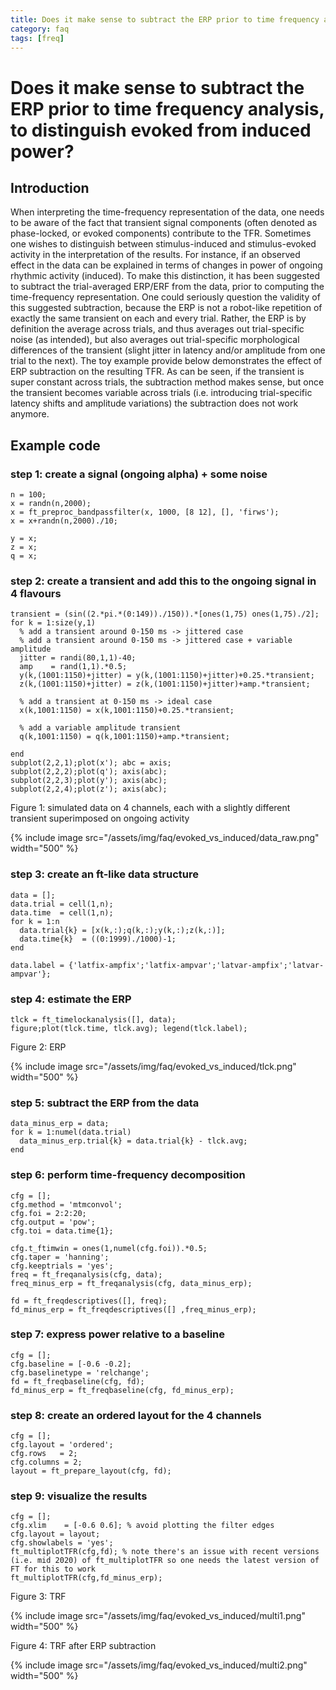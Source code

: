 ```yaml
---
title: Does it make sense to subtract the ERP prior to time frequency analysis, to distinguish evoked from induced power?
category: faq
tags: [freq]
---
```


# Does it make sense to subtract the ERP prior to time frequency analysis, to distinguish evoked from induced power?

## Introduction

When interpreting the time-frequency representation of the data, one needs to be aware of the fact that transient signal components (often denoted as phase-locked, or evoked components) contribute to the TFR. Sometimes one wishes to distinguish between stimulus-induced and stimulus-evoked activity in the interpretation of the results. For instance, if an observed effect in the data can be explained in terms of changes in power of ongoing rhythmic activity (induced). To make this distinction, it has been suggested to subtract the trial-averaged ERP/ERF from the data, prior to computing the time-frequency representation. One could seriously question the validity of this suggested subtraction, because the ERP is not a robot-like repetition of exactly the same transient on each and every trial. Rather, the ERP is by definition the average across trials, and thus averages out trial-specific noise (as intended), but also averages out trial-specific morphological differences of the transient (slight jitter in latency and/or amplitude from one trial to the next). The toy example provide below demonstrates the effect of ERP subtraction on the resulting TFR. As can be seen, if the transient is super constant across trials, the subtraction method makes sense, but once the transient becomes variable across trials (i.e. introducing trial-specific latency shifts and amplitude variations) the subtraction does not work anymore.  

## Example code

### step 1: create a signal (ongoing alpha) + some noise

    n = 100;
    x = randn(n,2000);
    x = ft_preproc_bandpassfilter(x, 1000, [8 12], [], 'firws');
    x = x+randn(n,2000)./10;

    y = x;
    z = x;
    q = x;

### step 2: create a transient and add this to the ongoing signal in 4 flavours
    
    transient = (sin((2.*pi.*(0:149))./150)).*[ones(1,75) ones(1,75)./2];
    for k = 1:size(y,1)
      % add a transient around 0-150 ms -> jittered case
      % add a transient around 0-150 ms -> jittered case + variable amplitude
      jitter = randi(80,1,1)-40;
      amp    = rand(1,1).*0.5;
      y(k,(1001:1150)+jitter) = y(k,(1001:1150)+jitter)+0.25.*transient;
      z(k,(1001:1150)+jitter) = z(k,(1001:1150)+jitter)+amp.*transient;
      
      % add a transient at 0-150 ms -> ideal case
      x(k,1001:1150) = x(k,1001:1150)+0.25.*transient;
      
      % add a variable amplitude transient
      q(k,1001:1150) = q(k,1001:1150)+amp.*transient;
      
    end
    subplot(2,2,1);plot(x'); abc = axis;
    subplot(2,2,2);plot(q'); axis(abc);
    subplot(2,2,3);plot(y'); axis(abc);
    subplot(2,2,4);plot(z'); axis(abc);

Figure 1: simulated data on 4 channels, each with a slightly different transient superimposed on ongoing activity

{% include image src="/assets/img/faq/evoked_vs_induced/data_raw.png" width="500" %}

### step 3: create an ft-like data structure
    
    data = [];
    data.trial = cell(1,n);
    data.time  = cell(1,n);
    for k = 1:n
      data.trial{k} = [x(k,:);q(k,:);y(k,:);z(k,:)];
      data.time{k}  = ((0:1999)./1000)-1;
    end

    data.label = {'latfix-ampfix';'latfix-ampvar';'latvar-ampfix';'latvar-ampvar'};

### step 4: estimate the ERP
    
    tlck = ft_timelockanalysis([], data);
    figure;plot(tlck.time, tlck.avg); legend(tlck.label);


Figure 2: ERP 

{% include image src="/assets/img/faq/evoked_vs_induced/tlck.png" width="500" %}

### step 5: subtract the ERP from the data
    
    data_minus_erp = data;
    for k = 1:numel(data.trial)
      data_minus_erp.trial{k} = data.trial{k} - tlck.avg;
    end

### step 6: perform time-frequency decomposition
    
    cfg = [];
    cfg.method = 'mtmconvol';
    cfg.foi = 2:2:20;
    cfg.output = 'pow';
    cfg.toi = data.time{1};

    cfg.t_ftimwin = ones(1,numel(cfg.foi)).*0.5;
    cfg.taper = 'hanning';
    cfg.keeptrials = 'yes';
    freq = ft_freqanalysis(cfg, data);
    freq_minus_erp = ft_freqanalysis(cfg, data_minus_erp);

    fd = ft_freqdescriptives([], freq);
    fd_minus_erp = ft_freqdescriptives([] ,freq_minus_erp);

### step 7: express power relative to a baseline
    
    cfg = [];
    cfg.baseline = [-0.6 -0.2];
    cfg.baselinetype = 'relchange';
    fd = ft_freqbaseline(cfg, fd);
    fd_minus_erp = ft_freqbaseline(cfg, fd_minus_erp);

### step 8: create an ordered layout for the 4 channels
    
    cfg = [];
    cfg.layout = 'ordered';
    cfg.rows   = 2;
    cfg.columns = 2;
    layout = ft_prepare_layout(cfg, fd);

### step 9: visualize the results

    cfg = [];
    cfg.xlim    = [-0.6 0.6]; % avoid plotting the filter edges
    cfg.layout = layout;
    cfg.showlabels = 'yes';
    ft_multiplotTFR(cfg,fd); % note there's an issue with recent versions (i.e. mid 2020) of ft_multiplotTFR so one needs the latest version of FT for this to work
    ft_multiplotTFR(cfg,fd_minus_erp); 

Figure 3: TRF 

{% include image src="/assets/img/faq/evoked_vs_induced/multi1.png" width="500" %}

Figure 4: TRF after ERP subtraction 

{% include image src="/assets/img/faq/evoked_vs_induced/multi2.png" width="500" %}
